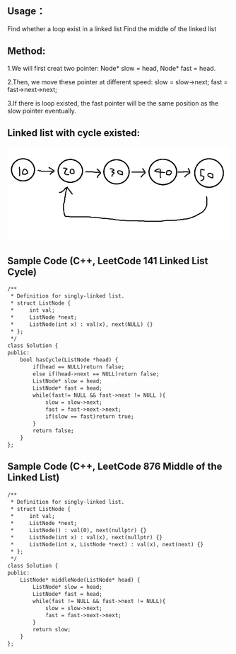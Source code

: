 ## Usage：
Find whether a loop exist in a linked list
Find the middle of the linked list
## Method:
  1.We will first creat two pointer: Node* slow = head,  Node* fast = head.
  
  2.Then, we move these pointer at different speed: slow = slow->next; fast = fast->next->next;
  
  3.If there is loop existed, the fast pointer will be the same position as the slow pointer eventually.

## Linked list with cycle existed:
<img src="https://github.com/Kuroko201/DSA-note/blob/main/Linked_List/pic/linked_list_cycle.png?raw=true" width="600px">

## Sample Code (C++, LeetCode 141 Linked List Cycle)
```
/**
 * Definition for singly-linked list.
 * struct ListNode {
 *     int val;
 *     ListNode *next;
 *     ListNode(int x) : val(x), next(NULL) {}
 * };
 */
class Solution {
public:
    bool hasCycle(ListNode *head) {
        if(head == NULL)return false; 
        else if(head->next == NULL)return false;
        ListNode* slow = head;
        ListNode* fast = head;
        while(fast!= NULL && fast->next != NULL ){ 
            slow = slow->next;
            fast = fast->next->next;
            if(slow == fast)return true;
        }
        return false;
    }
};
```
## Sample Code (C++, LeetCode 876 Middle of the Linked List)
```
/**
 * Definition for singly-linked list.
 * struct ListNode {
 *     int val;
 *     ListNode *next;
 *     ListNode() : val(0), next(nullptr) {}
 *     ListNode(int x) : val(x), next(nullptr) {}
 *     ListNode(int x, ListNode *next) : val(x), next(next) {}
 * };
 */
class Solution {
public:
    ListNode* middleNode(ListNode* head) {
        ListNode* slow = head;
        ListNode* fast = head;
        while(fast != NULL && fast->next != NULL){
            slow = slow->next;
            fast = fast->next->next;
        }
        return slow;
    }
};
```
